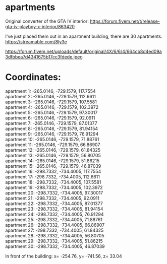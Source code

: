 # apartments

Original converter of the GTA IV interior: https://forum.fivem.net/t/release-gta-iv-playboy-x-interior/863420

I've just placed them out in an apartment building, there are 30 apartments.
https://streamable.com/8ly3e

https://forum.fivem.net/uploads/default/original/4X/6/6/4/664cb8d4ed09a3dfbbea7d4341675b17cc3fdede.jpeg

# Coordinates:
apartment 1: -265.0146, -729.1579, 117.7554</br>
apartment 2: -265.0146, -729.1579, 112.6611</br>
apartment 3: -265.0146, -729.1579, 107.5581</br>
apartment 4: -265.0146, -729.1579, 102.3972</br>
apartment 5: -265.0146, -729.1579, 97.30017</br>
apartment 6: -265.0146, -729.1579, 92.0911</br>
apartment 7: -265.0146, -729.1579, 87.01377</br>
apartment 8: -265.0146, -729.1579, 81.94154</br>
apartment 9: -265.0146, -729.1579, 76.91294</br>
apartment 10: -265.0146, -729.1579, 71.88761</br>
apartment 11: -265.0146, -729.1579, 66.86907</br>
apartment 12: -265.0146, -729.1579, 61.84325</br>
apartment 13: -265.0146, -729.1579, 56.80705</br>
apartment 14: -265.0146, -729.1579, 51.86215</br>
apartment 15: -265.0146, -729.1579, 46.87039</br>
apartment 16: -298.7332, -734.4005, 117.7554</br>
apartment 17: -298.7332, -734.4005, 112.6611</br>
apartment 18: -298.7332, -734.4005, 107.5581</br>
apartment 19: -298.7332, -734.4005, 102.3972</br>
apartment 20: -298.7332, -734.4005, 97.30017</br>
apartment 21: -298.7332, -734.4005, 92.0911</br>
apartment 22: -298.7332, -734.4005, 87.01377</br>
apartment 23: -298.7332, -734.4005, 81.94154</br>
apartment 24: -298.7332, -734.4005, 76.91294</br>
apartment 25: -298.7332, -734.4005, 71.88761</br>
apartment 26: -298.7332, -734.4005, 66.86907</br>
apartment 27: -298.7332, -734.4005, 61.84325</br>
apartment 28: -298.7332, -734.4005, 56.80705</br>
apartment 29: -298.7332, -734.4005, 51.86215</br>
apartment 30: -298.7332, -734.4005, 46.87039</br>

In front of the building: x= -254.76, y= -741.56, z= 33.04
